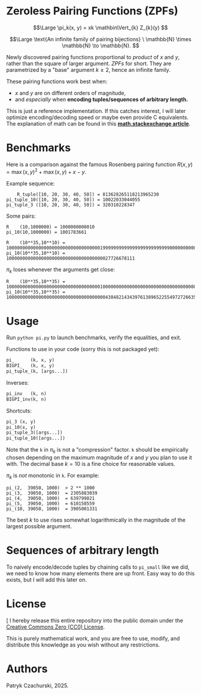 # Zeroless Pairing Functions (ZPFs)

$$\Large
\pi_k(x, y) = xk \mathbin\Vert_{k} Z_{k}(y)
$$

$$\Large
\text{An infinite family of pairing bijections} \ \mathbb{N} \times \mathbb{N} \to \mathbb{N}.
$$

Newly discovered pairing functions proportional to *product* of $x$ and $y$, rather than the square of larger argument. *ZPFs* for short. They are parametrized by a "base" argument $k \geq 2$, hence an infinite family.

These pairing functions work best when:

- $x$ and $y$ are on different orders of magnitude,
- and *especially* when **encoding tuples/sequences of arbitrary length.**

This is just a reference implementation. If this catches interest, I will later optimize encoding/decoding speed or maybe even provide C equivalents.
The explanation of math can be found in this **[math.stackexchange article]()**.

# Benchmarks

Here is a comparison against the famous Rosenberg pairing function $R(x, y) = \max(x, y)^{2} + \max(x, y) + x - y$.

Example sequence:

```
    R_tuple([10, 20, 30, 40, 50]) = 813628265118213965230
pi_tuple_10([10, 20, 30, 40, 50]) = 10022033044055
pi_tuple_3 ([10, 20, 30, 40, 50]) = 320310228347
```

Some pairs:

```
R    (10,1000000) = 1000000000010
pi_10(10,1000000) = 1001783661

R    (10**35,10**10) = 10000000000000000000000000000000000199999999999999999999999990000000000
pi_10(10**35,10**10) = 100000000000000000000000000000000000027726678111
```

$\pi_k$ loses whenever the arguments get close:

```
R    (10**35,10**35) = 10000000000000000000000000000000000100000000000000000000000000000000000
pi_10(10**35,10**35) = 10000000000000000000000000000000000004384821434397613896522554972726635481
```

# Usage

Run `python pi.py` to launch benchmarks, verify the equalities, and exit.

Functions to use in your code (sorry this is not packaged yet):

```python
pi_      (k, x, y)
BIGPI_   (k, x, y)
pi_tuple_(k, [args...])
```

Inverses:

```python
pi_inv   (k, n)
BIGPI_inv(k, n)
```

Shortcuts:

```python
pi_3 (x, y)
pi_10(x, y)
pi_tuple_3([args...])
pi_tuple_10([args...])
```

Note that the `k` in $\pi_k$ is not a "compression" factor. `k` should be empirically chosen depending on the maximum magnitude of $x$ and $y$ you plan to use it with. The decimal base $k = 10$ is a fine choice for reasonable values.

$\pi_k$ is *not* monotonic in `k`. For example:

```
pi_(2,  39050, 1000)  > 2 ** 1000 
pi_(3,  39050, 1000)  = 2305883039
pi_(4,  39050, 1000)  = 639799021
pi_(5,  39050, 1000)  = 610158559
pi_(10, 39050, 1000)  = 3905001331
```

The best $k$ to use rises somewhat logarithmically in the magnitude of the largest possible argument.

# Sequences of arbitrary length

To naively encode/decode tuples by chaining calls to `pi_small` like we did, we need to know how many elements there are up front.
Easy way to do this exists, but I will add this later on.

# License
[
I hereby release this entire repository into the public domain under the [Creative Commons Zero (CC0) License](https://creativecommons.org/public-domain/cc0/).

This is purely mathematical work, and you are free to use, modify, and distribute this knowledge as you wish without any restrictions.

# Authors

Patryk Czachurski, 2025.
